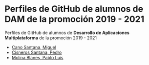 # Perfiles de GitHub de alumnos de DAM de la promoción 2019 - 2021

Perfiles de GitHub de alumnos de **Desarrollo de Aplicaciones Multiplataforma** de la promoción 2019 - 2021


* [Cano Santana, Miguel](https://github.com/miguelcanosantana)
* [Cisneros Santana, Pedro](https://github.com/PedroCisnerosSantana)
* [Molina Blanes, Pablo Luis](https://github.com/pabloluismolinablanes)
